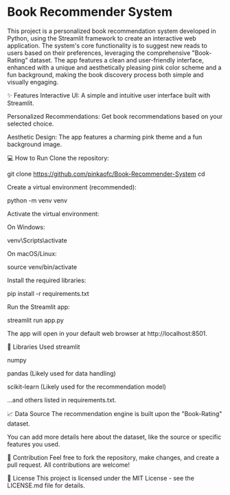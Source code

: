 # Book Recommender System
This project is a personalized book recommendation system developed in Python, using the Streamlit framework to create an interactive web application. The system's core functionality is to suggest new reads to users based on their preferences, leveraging the comprehensive "Book-Rating" dataset. The app features a clean and user-friendly interface, enhanced with a unique and aesthetically pleasing pink color scheme and a fun background, making the book discovery process both simple and visually engaging.

✨ Features
Interactive UI: A simple and intuitive user interface built with Streamlit.

Personalized Recommendations: Get book recommendations based on your selected choice.

Aesthetic Design: The app features a charming pink theme and a fun background image.

💻 How to Run
Clone the repository:

git clone <https://github.com/pinkaofc/Book-Recommender-System>
cd <Book-Recommender-System>



Create a virtual environment (recommended):

python -m venv venv



Activate the virtual environment:

On Windows:

venv\Scripts\activate



On macOS/Linux:

source venv/bin/activate



Install the required libraries:

pip install -r requirements.txt



Run the Streamlit app:

streamlit run app.py



The app will open in your default web browser at http://localhost:8501.

📜 Libraries Used
streamlit

numpy

pandas (Likely used for data handling)

scikit-learn (Likely used for the recommendation model)

...and others listed in requirements.txt.

📈 Data Source
The recommendation engine is built upon the "Book-Rating" dataset.

You can add more details here about the dataset, like the source or specific features you used.

🤝 Contribution
Feel free to fork the repository, make changes, and create a pull request. All contributions are welcome!

📄 License
This project is licensed under the MIT License - see the LICENSE.md file for details.

